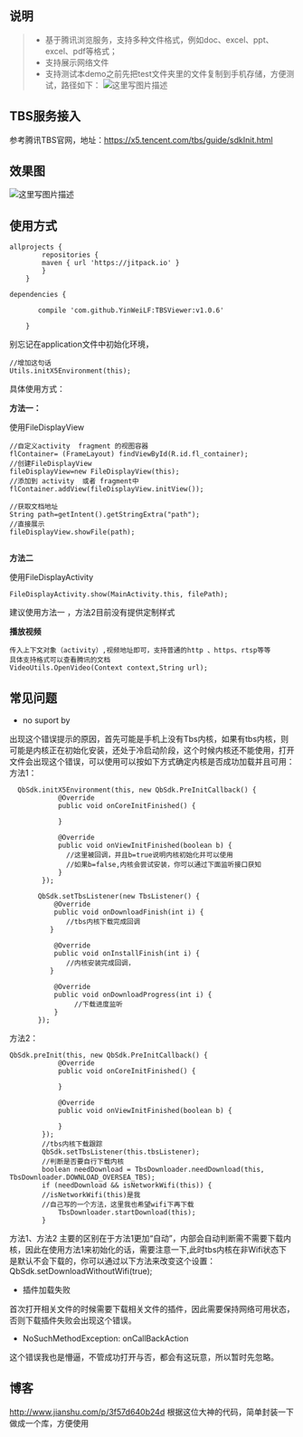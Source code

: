
## 说明

> * 基于腾讯浏览服务，支持多种文件格式，例如doc、excel、ppt、excel、pdf等格式；
> * 支持展示网络文件
> * 支持测试本demo之前先把test文件夹里的文件复制到手机存储，方便测试，路径如下：
![这里写图片描述](https://github.com/ZhongXiaoHong/superFileView/blob/master/path.png?raw=true)

## TBS服务接入

参考腾讯TBS官网，地址：https://x5.tencent.com/tbs/guide/sdkInit.html

## 效果图
![这里写图片描述](https://github.com/ZhongXiaoHong/superFileView/blob/master/record.gif?raw=true)

## 使用方式
```
allprojects {
		repositories {	
		maven { url 'https://jitpack.io' }
		}
	}
```

```
dependencies {

	   compile 'com.github.YinWeiLF:TBSViewer:v1.0.6'
	   
	}
```

别忘记在application文件中初始化环境，


```
//增加这句话
Utils.initX5Environment(this);

```

具体使用方式：


**方法一：**

使用FileDisplayView
        

```
//自定义activity  fragment 的视图容器 
flContainer= (FrameLayout) findViewById(R.id.fl_container);
//创建FileDisplayView
fileDisplayView=new FileDisplayView(this);
//添加到 activity  或者 fragment中
flContainer.addView(fileDisplayView.initView());

//获取文档地址
String path=getIntent().getStringExtra("path");
//直接展示
fileDisplayView.showFile(path);
 
```
**方法二**

使用FileDisplayActivity


```
FileDisplayActivity.show(MainActivity.this, filePath);
```
建议使用方法一 ，方法2目前没有提供定制样式

**播放视频**


```
传入上下文对象（activity）,视频地址即可，支持普通的http 、https、rtsp等等
具体支持格式可以查看腾讯的文档
VideoUtils.OpenVideo(Context context,String url);

```

## 常见问题
- no suport by

出现这个错误提示的原因，首先可能是手机上没有Tbs内核，如果有tbs内核，则可能是内核正在初始化安装，还处于冷启动阶段，这个时候内核还不能使用，打开文件会出现这个错误，可以使用可以按如下方式确定内核是否成功加载并且可用：
方法1：
```
  QbSdk.initX5Environment(this, new QbSdk.PreInitCallback() {
            @Override
            public void onCoreInitFinished() {

            }

            @Override
            public void onViewInitFinished(boolean b) {
              //这里被回调，并且b=true说明内核初始化并可以使用
              //如果b=false,内核会尝试安装，你可以通过下面监听接口获知
            }
        });

       QbSdk.setTbsListener(new TbsListener() {
           @Override
           public void onDownloadFinish(int i) {
              //tbs内核下载完成回调
          }

           @Override
           public void onInstallFinish(int i) {
              //内核安装完成回调，
          }

           @Override
           public void onDownloadProgress(int i) {
                //下载进度监听
           }
       });
```
方法2：
```
QbSdk.preInit(this, new QbSdk.PreInitCallback() {
            @Override
            public void onCoreInitFinished() {
             
            }

            @Override
            public void onViewInitFinished(boolean b) {
              
            }
        });
        //tbs内核下载跟踪
        QbSdk.setTbsListener(this.tbsListener);
        //判断是否要自行下载内核
        boolean needDownload = TbsDownloader.needDownload(this, TbsDownloader.DOWNLOAD_OVERSEA_TBS);
        if (needDownload && isNetworkWifi(this)) {
        //isNetworkWifi(this)是我
        //自己写的一个方法，这里我也希望wifi下再下载
            TbsDownloader.startDownload(this);
        }
```
方法1、方法2 主要的区别在于方法1更加“自动”，内部会自动判断需不需要下载内核，因此在使用方法1来初始化的话，需要注意一下,此时tbs内核在非Wifi状态下是默认不会下载的，你可以通过以下方法来改变这个设置：
  QbSdk.setDownloadWithoutWifi(true);
  


- 插件加载失败

首次打开相关文件的时候需要下载相关文件的插件，因此需要保持网络可用状态，否则下载插件失败会出现这个错误。

- NoSuchMethodException: onCallBackAction 

这个错误我也是懵逼，不管成功打开与否，都会有这玩意，所以暂时先忽略。



## 博客
http://www.jianshu.com/p/3f57d640b24d
根据这位大神的代码，简单封装一下做成一个库，方便使用   

